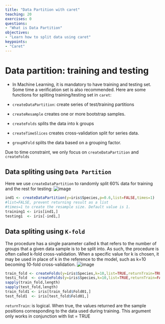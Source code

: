 ```yaml
---
title: "Data Partition with caret"
teaching: 20
exercises: 0
questions:
- "What is Data Partition"
objectives:
- "Learn how to split data using caret"
keypoints:
- "Caret"
---
```


# Data partition: training and testing
- In Machine Learning, it is mandatory to have training and testing set. Some time a verification set is also recommended.
Here are some functions for spliting training/testing set in `caret`:

- `createDataPartition`: create series of test/training partitions
- `createResample` creates one or more bootstrap samples.
- `createFolds` splits the data into k groups
- `createTimeSlices` creates cross-validation split for series data. 
- `groupKFold` splits the data based on a grouping factor.

Due to time constraint, we only focus on `createDataPartition` and `createFolds`

## Data spliting using `Data Partition`
Here we use `createDataPartition` to randomly split 60% data for training and the rest for testing:
![image](https://user-images.githubusercontent.com/43855029/114209883-22b81700-992d-11eb-83a4-c4ab1538a1e5.png)

```r
ind1 <- createDataPartition(y=iris$Species,p=0.6,list=FALSE,times=1)
#list=FALSE, prevent returning result as a list
#times=1 to create the resample size. Default value is 1.
training1 <- iris[ind1,]
testing1  <- iris[-ind1,] 
```

## Data spliting using `K-fold`
The procedure has a single parameter called k that refers to the number of groups that a given data sample is to be split into. As such, the procedure is often called k-fold cross-validation. When a specific value for k is chosen, it may be used in place of k in the reference to the model, such as k=10 becoming 10-fold cross-validation.
![image](https://user-images.githubusercontent.com/43855029/114211785-103edd00-992f-11eb-89d0-bbd7bd0c0178.png)
```r
train_fold <- createFolds(y=iris$Species,k=10,list=TRUE,returnTrain=TRUE)
testi_fold  <- createFolds(y=iris$Species,k=10,list=TRUE,returnTrain=FALSE)
sapply(train_fold,length)
sapply(test_fold,length)
train_fold1 <- iris[train_fold$Fold01,]
test_fold1  <- iris[test_fold$Fold01,]
```
`returnTrain`: is logical. When true, the values returned are the sample positions corresponding to the data used during training. This argument only works in conjunction with list = TRUE

